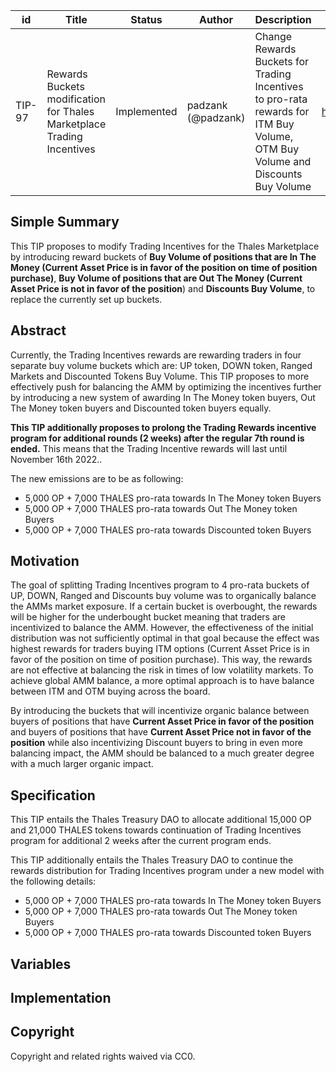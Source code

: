 | id | Title | Status | Author | Description | Discussions to | Created |
| ----------- | ----------- | ----------- | ----------- | ----------- | ----------- | ----------- |
| TIP-97 | Rewards Buckets modification for Thales Marketplace Trading Incentives  | Implemented | padzank (@padzank)| Change Rewards Buckets for Trading Incentives to pro-rata rewards for ITM Buy Volume, OTM Buy Volume and Discounts Buy Volume  | https://discord.gg/rPpPcMXSeU | 2022-10-17
 
## Simple Summary
 
This TIP proposes to modify Trading Incentives for the Thales Marketplace by introducing reward buckets of **Buy Volume of positions that are In The Money (Current Asset Price is in favor of the position on time of position purchase)**, **Buy Volume of positions that are Out The Money (Current Asset Price is not in favor of the position**) and **Discounts Buy Volume**, to replace the currently set up buckets.
 
## Abstract
 
 Currently, the Trading Incentives rewards are rewarding traders in four separate buy volume buckets which are: UP token, DOWN token, Ranged Markets and Discounted Tokens Buy Volume. This TIP proposes to more effectively push for balancing the AMM by optimizing the incentives further by introducing a new system of awarding In The Money token buyers, Out The Money token buyers and Discounted token buyers equally. 
 
 **This TIP additionally proposes to prolong the Trading Rewards incentive program for additional rounds (2 weeks) after the regular 7th round is ended.** This means that the Trading Incentive rewards will last until November 16th 2022..
     
   The new emissions are to be as following:  
  - 5,000 OP + 7,000 THALES pro-rata towards In The Money token Buyers 
  - 5,000 OP + 7,000 THALES pro-rata towards Out The Money token Buyers
  - 5,000 OP + 7,000 THALES pro-rata towards Discounted token Buyers



## Motivation
 
The goal of splitting Trading Incentives program to 4 pro-rata buckets of UP, DOWN, Ranged and Discounts buy volume was to organically balance the AMMs market exposure. If a certain bucket is overbought, the rewards will be higher for the underbought bucket meaning that traders are incentivized to balance the AMM. However, the effectiveness of the initial distribution was not sufficiently optimal in that goal because the effect was highest rewards for traders buying ITM options (Current Asset Price is in favor of the position on time of position purchase). This way, the rewards are not effective at balancing the risk in times of low volatility markets. To achieve global AMM balance, a more optimal approach is to have balance between ITM and OTM buying across the board.  
  
By introducing the buckets that will incentivize organic balance between buyers of positions that have **Current Asset Price in favor of the position** and buyers of positions that have **Current Asset Price not in favor of the position** while also incentivizing Discount buyers to bring in even more balancing impact, the AMM should be balanced to a much greater degree with a much larger organic impact. 


## Specification
 
This TIP entails the Thales Treasury DAO to allocate additional 15,000 OP and 21,000 THALES tokens towards continuation of Trading Incentives program for additional 2 weeks after the current program ends.

This TIP additionally entails the Thales Treasury DAO to continue the rewards distribution for Trading Incentives program under a new model with the following details:  

  - 5,000 OP + 7,000 THALES pro-rata towards In The Money token Buyers 
  - 5,000 OP + 7,000 THALES pro-rata towards Out The Money token Buyers
  - 5,000 OP + 7,000 THALES pro-rata towards Discounted token Buyers

## Variables
 
## Implementation
 
## Copyright
 
Copyright and related rights waived via CC0.
